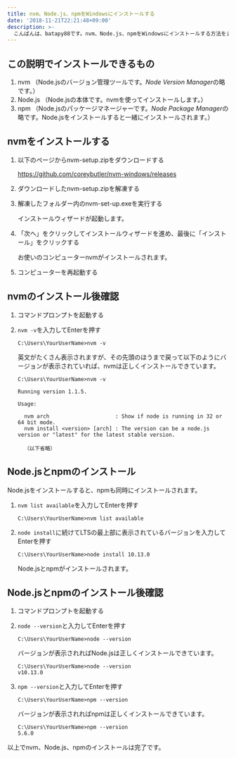 ```yaml
---
title: nvm、Node.js、npmをWindowsにインストールする
date: '2018-11-21T22:21:48+09:00'
description: >-
  こんばんは、batapy88です。nvm、Node.js、npmをWindowsにインストールする方法をまとめて説明しているページが無かったので、今日はそれを書いてみようと思います。
---
```

## この説明でインストールできるもの

1. nvm （Node.jsのバージョン管理ツールです。*Node Version Manager*の略です。）
2. Node.js （Node.jsの本体です。nvmを使ってインストールします。）
3. npm （Node.jsのパッケージマネージャーです。*Node Package Manager*の略です。Node.jsをインストールすると一緒にインストールされます。）

## nvmをインストールする

1. 以下のページからnvm-setup.zipをダウンロードする

   https://github.com/coreybutler/nvm-windows/releases

2. ダウンロードしたnvm-setup.zipを解凍する

3. 解凍したフォルダー内のnvm-set-up.exeを実行する

   インストールウィザードが起動します。

4. 「次へ」をクリックしてインストールウィザードを進め、最後に「インストール」をクリックする

   お使いのコンピューターnvmがインストールされます。

5. コンピューターを再起動する

## nvmのインストール後確認

1. コマンドプロンプトを起動する

2. `nvm -v`を入力してEnterを押す

    ```
    C:\Users\YourUserName>nvm -v
    ```

   英文がたくさん表示されますが、その先頭のほうまで戻って以下のようにバージョンが表示されていれば、nvmは正しくインストールできています。

    ```
    C:\Users\YourUserName>nvm -v
    
    Running version 1.1.5.

    Usage:

      nvm arch                     : Show if node is running in 32 or 64 bit mode.
      nvm install <version> [arch] : The version can be a node.js version or "latest" for the latest stable version.

      （以下省略）
    ```

## Node.jsとnpmのインストール

   Node.jsをインストールすると、npmも同時にインストールされます。

1. `nvm list available`を入力してEnterを押す

   ```
   C:\Users\YourUserName>nvm list available
   ```

2. `node install`に続けてLTSの最上部に表示されているバージョンを入力してEnterを押す

   ```
   C:\Users\YourUserName>node install 10.13.0
   ```

   Node.jsとnpmがインストールされます。

## Node.jsとnpmのインストール後確認

1. コマンドプロンプトを起動する

2. `node --version`と入力してEnterを押す

   ```
   C:\Users\YourUserName>node --version
   ```

   バージョンが表示されればNode.jsは正しくインストールできています。

   ```
   C:\Users\YourUserName>node --version
   v10.13.0
   ```

3. `npm --version`と入力してEnterを押す

   ```
   C:\Users\YourUserName>npm --version
   ```

   バージョンが表示されればnpmは正しくインストールできています。

   ```
   C:\Users\YourUserName>npm --version
   5.6.0
   ```

以上でnvm、Node.js、npmのインストールは完了です。



